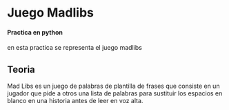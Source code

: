 # Juego Madlibs

#### Practica en python 
en esta practica se representa el juego madlibs 

## Teoria
Mad Libs es un juego de palabras de plantilla de frases que consiste en un jugador que pide a otros una lista de palabras para sustituir los espacios en blanco en una historia antes de leer en voz alta.
